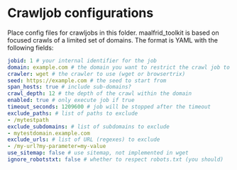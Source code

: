 # Crawljob configurations
Place config files for crawljobs in this folder. maalfrid_toolkit is based on focused crawls of a limited set of domains. The format is YAML with the following fields:

```yaml
jobid: 1 # your internal identifier for the job
domain: example.com # the domain you want to restrict the crawl job to
crawler: wget # the crawler to use (wget or browsertrix)
seed: https://example.com # the seed to start from
span_hosts: true # include sub-domains?
crawl_depth: 12 # the depth of the crawl within the domain
enabled: true # only execute job if true
timeout_seconds: 1209600 # job will be stopped after the timeout
exclude_paths: # list of paths to exclude
- /mytestpath
exclude_subdomains: # list of subdomains to exclude
- mytestdomain.example.com
exclude_urls: # list of URL (regexes) to exclude
- /my-url?my-parameter=my-value
use_sitemap: false # use sitemap, not implemented in wget
ignore_robotstxt: false # whether to respect robots.txt (you should)
```
